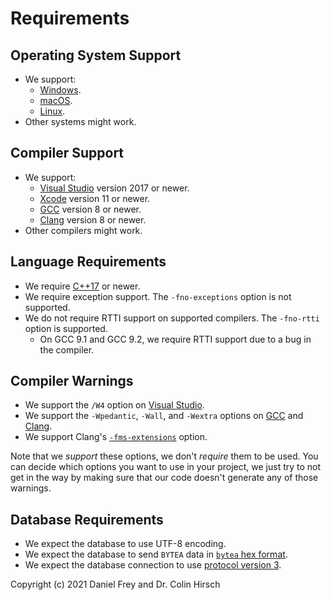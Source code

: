 # Requirements

## Operating System Support

* We support:
  * [Windows](https://en.wikipedia.org/wiki/Microsoft_Windows).
  * [macOS](https://en.wikipedia.org/wiki/MacOS).
  * [Linux](https://en.wikipedia.org/wiki/Linux).
* Other systems might work.

## Compiler Support

* We support:
  * [Visual Studio](https://en.wikipedia.org/wiki/Microsoft_Visual_Studio) version 2017 or newer.
  * [Xcode](https://en.wikipedia.org/wiki/Xcode) version 11 or newer.
  * [GCC](https://gcc.gnu.org/) version 8 or newer.
  * [Clang](https://clang.llvm.org/) version 8 or newer.
* Other compilers might work.

## Language Requirements

* We require [C++17](https://en.wikipedia.org/wiki/C%2B%2B17) or newer.
* We require exception support. The `-fno-exceptions` option is not supported.
* We do not require RTTI support on supported compilers. The `-fno-rtti` option is supported.
  * On GCC 9.1 and GCC 9.2, we require RTTI support due to a bug in the compiler.

## Compiler Warnings

* We support the `/W4` option on [Visual Studio](https://docs.microsoft.com/en-us/cpp/build/reference/compiler-option-warning-level).
* We support the `-Wpedantic`, `-Wall`, and `-Wextra` options on [GCC](https://gcc.gnu.org/onlinedocs/gcc/Warning-Options.html) and [Clang](https://clang.llvm.org/docs/DiagnosticsReference.html).
* We support Clang's [`-fms-extensions`](https://clang.llvm.org/docs/MSVCCompatibility.html) option.

Note that we *support* these options, we don't *require* them to be used.
You can decide which options you want to use in your project, we just try to not get in the way by making sure that our code doesn't generate any of those warnings.

## Database Requirements

* We expect the database to use UTF-8 encoding.
* We expect the database to send `BYTEA` data in [`bytea` hex format](https://www.postgresql.org/docs/current/datatype-binary.html).
* We expect the database connection to use [protocol version 3](https://www.postgresql.org/docs/current/protocol.html).

Copyright (c) 2021 Daniel Frey and Dr. Colin Hirsch
